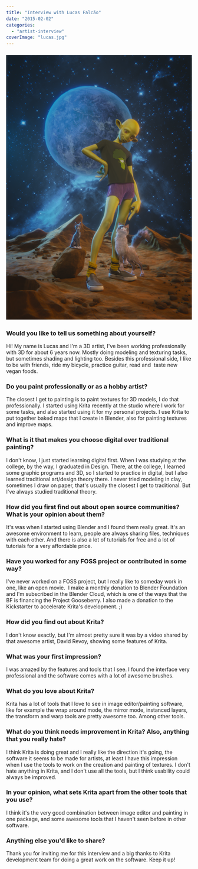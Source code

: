 ```yaml
---
title: "Interview with Lucas Falcão"
date: "2015-02-02"
categories: 
  - "artist-interview"
coverImage: "lucas.jpg"
---
```


### [![watson](images/watson800.png)](https://krita.org/wp-content/uploads/2015/01/watson_final_1600px_web.png)

### Would you like to tell us something about yourself?

Hi! My name is Lucas and I'm a 3D artist, I've been working professionally with 3D for about 6 years now. Mostly doing modeling and texturing tasks, but sometimes shading and lighting too. Besides this professional side, I like to be with friends, ride my bicycle, practice guitar, read and  taste new vegan foods.

### Do you paint professionally or as a hobby artist?

The closest I get to painting is to paint textures for 3D models, I do that professionally. I started using Krita recently at the studio where I work for some tasks, and also started using it for my personal projects. I use Krita to put together baked maps that I create in Blender, also for painting textures and improve maps.

### What is it that makes you choose digital over traditional painting?

I don't know, I just started learning digital first. When I was studying at the college, by the way, I graduated in Design. There, at the college, I learned some graphic programs and 3D, so I started to practice in digital, but I also learned traditional art/design theory there. I never tried modeling in clay, sometimes I draw on paper, that's usually the closest I get to traditional. But I've always studied traditional theory.

### How did you first find out about open source communities? What is your opinion about them?

It's was when I started using Blender and I found them really great. It's an awesome environment to learn, people are always sharing files, techniques with each other. And there is also a lot of tutorials for free and a lot of tutorials for a very affordable price.

### Have you worked for any FOSS project or contributed in some way?

I've never worked on a FOSS project, but I really like to someday work in one, like an open movie.  I make a monthly donation to Blender Foundation and I'm subscribed in the Blender Cloud, which is one of the ways that the BF is financing the Project Gooseberry. I also made a donation to the Kickstarter to accelerate Krita's development. ;)

### How did you find out about Krita?

I don't know exactly, but I'm almost pretty sure it was by a video shared by that awesome artist, David Revoy, showing some features of Krita.

### What was your first impression?

I was amazed by the features and tools that I see. I found the interface very professional and the software comes with a lot of awesome brushes.

### What do you love about Krita?

Krita has a lot of tools that I love to see in image editor/painting software, like for example the wrap around mode, the mirror mode, instanced layers, the transform and warp tools are pretty awesome too. Among other tools.

### What do you think needs improvement in Krita? Also, anything that you really hate?

I think Krita is doing great and I really like the direction it's going, the software it seems to be made for artists, at least I have this impression when I use the tools to work on the creation and painting of textures. I don't hate anything in Krita, and I don't use all the tools, but I think usability could always be improved.

### In your opinion, what sets Krita apart from the other tools that you use?

I think it's the very good combination between image editor and painting in one package, and some awesome tools that I haven't seen before in other software.

### Anything else you'd like to share?

Thank you for inviting me for this interview and a big thanks to Krita development team for doing a great work on the software. Keep it up!

